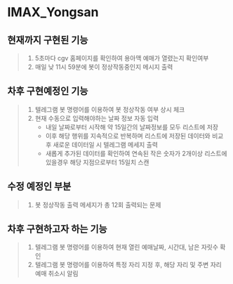 # IMAX_Yongsan

## 현재까지 구현된 기능
>1. 5초마다 cgv 홈페이지를 확인하여 용아맥 예매가 열렸는지 확인여부
>2. 매일 낮 11시 59분에 봇이 정상작동중인지 메시지 출력

## 차후 구현예정인 기능
>1. 텔레그램 봇 명령어를 이용하여 봇 정상작동 여부 상시 체크
>2. 현재 수동으로 입력해야하는 날짜 정보 자동 입력
>    * 내일 날짜로부터 시작해 약 15일간의 날짜정보를 모두 리스트에 저장
>    * 이후 해당 행위를 지속적으로 반복하며 리스트에 저장된 데이터와 비교 후 새로운 데이터일 시 텔레그램 메세지 출력
>    * 새롭게 추가된 데이터를 확인하여 연속된 작은 숫자가 2개이상 리스트에 있을경우 해당 지점으로부터 15일치 스캔

## 수정 예정인 부분
>1. 봇 정상작동 출력 메세지가 총 12회 출력되는 문제

## 차후 구현하고자 하는 기능
>1. 텔레그램 봇 명령어를 이용하여 현재 열린 예매날짜, 시간대, 남은 자릿수 확인
>2. 텔레그램 봇 명령어를 이용하여 특정 자리 지정 후, 해당 자리 및 주변 자리 예매 취소시 알림
